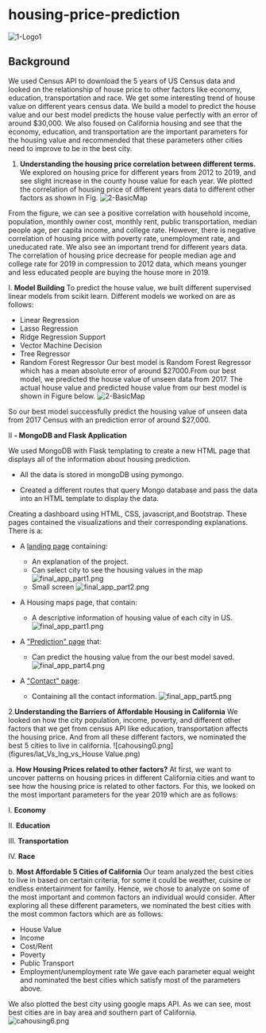 # housing-price-prediction
![1-Logo1](figures/web3.png)

## Background
We used Census API to download the 5 years of US Census data and looked on the relationship of house price to other factors like economy, education, transportation and race. We get some interesting trend of house value on different years census data.  We build a model to predict the house value and our best model predicts the house value perfectly with an error of around $30,000. We also foused on California housing and see that the economy, education, and transportation are the important parameters for the housing value and recommended that these parameters other cities need to improve to be in the best city.

1. **Understanding the housing price correlation between different terms.**
We explored on housing price for different years from 2012 to 2019, and see slight increase in the county house value for each year. We plotted the correlation of housing price of different years data to different other factors as shown in Fig.
![2-BasicMap](figures/final_corr.png)

 From the figure, we can see a positive correlation with household income, population, monthly owner cost, monthly rent, public transportation, median people age, per capita income, and college rate. However, there is negative correlation of housing price with poverty rate, unemployment rate, and uneducated rate. We also see an important trend for different years data. The correlation of  housing price decrease for people median age and college rate for 2019 in compression to 2012 data, which means younger and less educated people are buying the house more in 2019.

I. **Model Building**
To predict the house value, we built different supervised linear models from scikit learn. Different models we worked on are as follows:
* Linear Regression
* Lasso Regression
* Ridge Regression Support
* Vector Machine Decision 
* Tree Regressor 
* Random Forest Regressor
Our best model is Random Forest Regressor which has a mean absolute error of around $27000.From our best model, we predicted the house value of unseen data from 2017. The actual house value and predicted house value from our best model is shown in Figure below.
![2-BasicMap](figures/modelhist.png)

 So our best model successfully predict the housing value of unseen data from 2017 Census with an prediction error of around $27,000.

II **- MongoDB and Flask Application**

We used MongoDB with Flask templating to create a new HTML page that displays all of the information about housing prediction.
* All the data is stored in mongoDB using pymongo.

* Created a different  routes  that query Mongo database and pass the data into an HTML template to display the data.

Creating a dashboard using HTML, CSS, javascript,and Bootstrap.
 These pages contained the visualizations and their corresponding explanations. There is a:

* A [landing page](#landing-page) containing:
  * An explanation of the project.
  * Can select city to see the housing values in the map
  ![final_app_part1.png](figures/web1.png)
  * Small screen
  ![final_app_part2.png](figures/web2.png)

* A Housing maps page, that contain:
  * A descriptive information of housing value of each city in US.
  ![final_app_part1.png](figures/web3.png)

* A ["Prediction" page](#prediction-page) that:
  * Can predict the housing value from the our best model saved.
  ![final_app_part4.png](figures/web4.png)

* A ["Contact" page](#contact-page):
  * Containing all the contact information.
  ![final_app_part5.png](figures/web5.png)

2.**Understanding the Barriers of Affordable Housing in California**
We looked on how the city population, income, poverty, and different other factors that we get from census API like education, transportation affects the housing price. And from all these different factors, we nominated the best 5 cities to live in california.
![cahousing0.png](figures/lat_Vs_lng_vs_House Value.png)

a. **How Housing Prices related to other factors?**
At first, we want to uncover patterns on housing prices in different California cities and want to see how the housing price is related to other factors. For this, we looked on the most important parameters for the year 2019 which are as follows:

I. **Economy**

II. **Education**

III. **Transportation**

IV. **Race**

b. **Most Affordable 5 Cities of California**
Our team analyzed the best cities to live in based on certain criteria, for some it could be weather, cuisine or endless entertainment for family. Hence, we chose to analyze on some of the most important and common factors an individual would consider. After exploring all these different parameters, we nominated the best cities with the most common factors which are as follows:
* House Value 
* Income
* Cost/Rent
* Poverty
* Public Transport
* Employment/unemployment rate
We gave each parameter equal weight and nominated the best cities which satisfy most of the parameters above. 

We also plotted the best city using google maps API. As we can see, most best cities are in bay area and southern part of California.
![cahousing6.png](figures/best_cities_2019.png)


 







